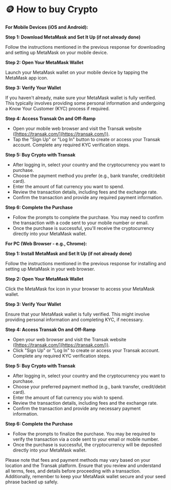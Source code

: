# 🪙 How to buy Crypto

**For Mobile Devices (iOS and Android):**

**Step 1: Download MetaMask and Set It Up (if not already done)**

Follow the instructions mentioned in the previous response for downloading and setting up MetaMask on your mobile device.

**Step 2: Open Your MetaMask Wallet**

Launch your MetaMask wallet on your mobile device by tapping the MetaMask app icon.

**Step 3: Verify Your Wallet**

If you haven't already, make sure your MetaMask wallet is fully verified. This typically involves providing some personal information and undergoing a Know Your Customer (KYC) process if required.

**Step 4: Access Transak On and Off-Ramp**

* Open your mobile web browser and visit the Transak website ([https://transak.com/](https://transak.com/)).
* Tap the "Sign Up" or "Log In" button to create or access your Transak account. Complete any required KYC verification steps.

**Step 5: Buy Crypto with Transak**

* After logging in, select your country and the cryptocurrency you want to purchase.
* Choose the payment method you prefer (e.g., bank transfer, credit/debit card).
* Enter the amount of fiat currency you want to spend.
* Review the transaction details, including fees and the exchange rate.
* Confirm the transaction and provide any required payment information.

**Step 6: Complete the Purchase**

* Follow the prompts to complete the purchase. You may need to confirm the transaction with a code sent to your mobile number or email.
* Once the purchase is successful, you'll receive the cryptocurrency directly into your MetaMask wallet.

**For PC (Web Browser - e.g., Chrome):**

**Step 1: Install MetaMask and Set It Up (if not already done)**

Follow the instructions mentioned in the previous response for installing and setting up MetaMask in your web browser.

**Step 2: Open Your MetaMask Wallet**

Click the MetaMask fox icon in your browser to access your MetaMask wallet.

**Step 3: Verify Your Wallet**

Ensure that your MetaMask wallet is fully verified. This might involve providing personal information and completing KYC, if necessary.

**Step 4: Access Transak On and Off-Ramp**

* Open your web browser and visit the Transak website ([https://transak.com/](https://transak.com/)).
* Click "Sign Up" or "Log In" to create or access your Transak account. Complete any required KYC verification steps.

**Step 5: Buy Crypto with Transak**

* After logging in, select your country and the cryptocurrency you want to purchase.
* Choose your preferred payment method (e.g., bank transfer, credit/debit card).
* Enter the amount of fiat currency you wish to spend.
* Review the transaction details, including fees and the exchange rate.
* Confirm the transaction and provide any necessary payment information.

**Step 6: Complete the Purchase**

* Follow the prompts to finalize the purchase. You may be required to verify the transaction via a code sent to your email or mobile number.
* Once the purchase is successful, the cryptocurrency will be deposited directly into your MetaMask wallet.

Please note that fees and payment methods may vary based on your location and the Transak platform. Ensure that you review and understand all terms, fees, and details before proceeding with a transaction. Additionally, remember to keep your MetaMask wallet secure and your seed phrase backed up safely.
